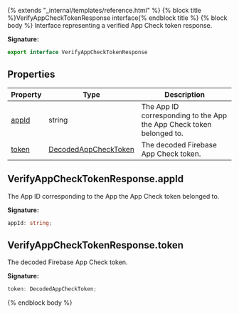 {% extends "_internal/templates/reference.html" %}
{% block title %}VerifyAppCheckTokenResponse interface{% endblock title %}
{% block body %}
Interface representing a verified App Check token response.

<b>Signature:</b>

```typescript
export interface VerifyAppCheckTokenResponse 
```

## Properties

|  Property | Type | Description |
|  --- | --- | --- |
|  [appId](./firebase-admin.app-check.verifyappchecktokenresponse.md#verifyappchecktokenresponseappid) | string | The App ID corresponding to the App the App Check token belonged to. |
|  [token](./firebase-admin.app-check.verifyappchecktokenresponse.md#verifyappchecktokenresponsetoken) | [DecodedAppCheckToken](./firebase-admin.app-check.decodedappchecktoken.md#decodedappchecktoken_interface) | The decoded Firebase App Check token. |

## VerifyAppCheckTokenResponse.appId

The App ID corresponding to the App the App Check token belonged to.

<b>Signature:</b>

```typescript
appId: string;
```

## VerifyAppCheckTokenResponse.token

The decoded Firebase App Check token.

<b>Signature:</b>

```typescript
token: DecodedAppCheckToken;
```
{% endblock body %}
